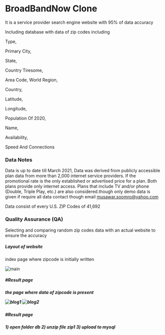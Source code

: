 <h1>BroadBandNow Clone </h1>

It is a service provider search engine website with 95% of data accuracy

Including database with data of zip codes including

Type,

Primary City,

State,

Country Tiresome,

Area Code, World Region,

Country,

Latitude,

Longitude,

Population Of 2020,

Name,

Availability,

Speed And Connections

<h3>Data Notes</h3>

Data is up to date till March 2021, Data was derived from publicly accessible plan data from more than 2,000 internet service providers. If the promotional rate is the only established or advertised price for a plan. Both plans provide only internet access. Plans that include TV and/or phone (Double, Triple Play, etc.) are also considered.though only demo data is given if require all data contact though email musawar.soomro@yahoo.com

Data consist of every U.S. ZIP Codes of 41,692

<h3>Quality Assurance (QA)</h3>

Selecting and comparing random zip codes data with an actual website to ensure the accuracy

<h5>Layout of website</h5>
index page where zipcode is initially written 

![main](https://user-images.githubusercontent.com/38830975/110507395-c8efe180-8121-11eb-9afd-dd417abc1779.png)

<h5>#Result page<h5>

 
the page where data of zipcode is present 
  
![blog1](https://user-images.githubusercontent.com/38830975/110507238-a6f65f00-8121-11eb-8c36-7667499f4998.png)
![blog2](https://user-images.githubusercontent.com/38830975/110507252-a8c02280-8121-11eb-8b29-9788751ee8b4.png)

<h5>#Result page<h5>
 1) open folder db 
 2) unzip file zip1 
 3) upload to mysql 
  
  
 

